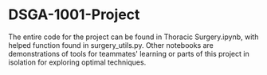 # DSGA-1001-Project

The entire code for the project can be found in Thoracic Surgery.ipynb, with helped function found in surgery_utils.py. Other notebooks are demonstrations of tools for teammates' learning or parts of this project in isolation for exploring optimal techniques.
